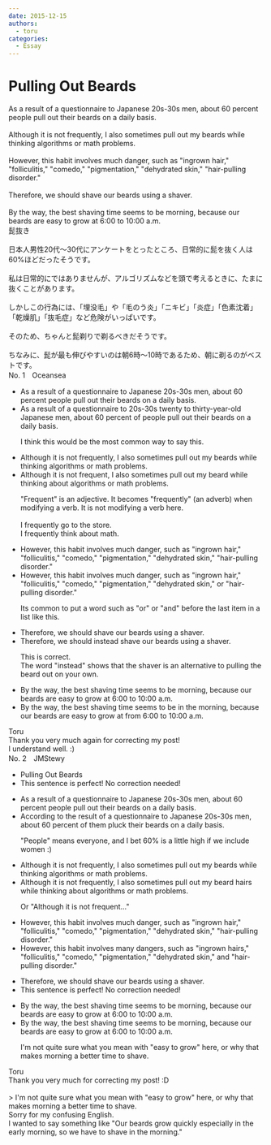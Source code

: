 ```yaml
---
date: 2015-12-15
authors:
  - toru
categories:
  - Essay
---
```


<h1 id="subject_show">Pulling Out Beards</h1>
<div class="date" hidden>Dec 15, 2015 11:13</div>
<div id="post"><div id="body_show_ori">
As a result of a questionnaire to Japanese 20s-30s men, about 60 percent people pull out their beards on a daily basis.<br/><br/>Although it is not frequently, I also sometimes pull out my beards while thinking algorithms or math problems.<br/><br/>However, this habit involves much danger, such as "ingrown hair," "folliculitis," "comedo," "pigmentation," "dehydrated skin," "hair-pulling disorder."<br/><br/>Therefore, we should shave our beards using a shaver.<br/><br/>By the way, the best shaving time seems to be morning, because our beards are easy to grow at 6:00 to 10:00 a.m.
</div></div>

<!-- more -->

<div id="post_ja"><div id="body_show_mo">
髭抜き<br/><br/>日本人男性20代～30代にアンケートをとったところ、日常的に髭を抜く人は60%ほどだったそうです。<br/><br/>私は日常的にではありませんが、アルゴリズムなどを頭で考えるときに、たまに抜くことがあります。<br/><br/>しかしこの行為には、「埋没毛」や「毛のう炎」「ニキビ」「炎症」「色素沈着」「乾燥肌」「抜毛症」など危険がいっぱいです。<br/><br/>そのため、ちゃんと髭剃りで剃るべきだそうです。<br/><br/>ちなみに、髭が最も伸びやすいのは朝6時～10時であるため、朝に剃るのがベストです。
</div></div>
<div id="block"><div class="first_name"> No. 1　<span class="just_name">Oceansea</span></div><div id="block2">
<ul class="correction_field">
<li class="incorrect">As a result of a questionnaire to Japanese 20s-30s men, about 60 percent people pull out their beards on a daily basis.</li>
<li class="corrected correct">
As a result of a questionnaire to <span class="f_gray"><span class="sline">20s-30s</span></span> <span class="f_blue">twenty to thirty-year-old Japanese men</span>, about 60 percent <span class="f_red">of </span>people pull out their beards on a daily basis.
<p class="correction_comment">I think this would be the most common way to say this.</p>
</li>
</ul>
<ul class="correction_field">
<li class="incorrect">Although it is not frequently, I also sometimes pull out my beards while thinking algorithms or math problems.</li>
<li class="corrected correct">
Although it is not <span class="f_blue">frequent</span>, I also sometimes pull out my bear<span class="f_blue">d</span> while thinking <span class="f_blue">about</span> algorithms or math problems.
<p class="correction_comment">"Frequent" is an adjective. It becomes "frequently" (an adverb) when modifying a verb. It is not modifying a verb here.<br/><br/>I frequently go to the store.<br/>I frequently think about math.</p>
</li>
</ul>
<ul class="correction_field">
<li class="incorrect">However, this habit involves much danger, such as "ingrown hair," "folliculitis," "comedo," "pigmentation," "dehydrated skin," "hair-pulling disorder."</li>
<li class="corrected correct">
However, this habit involves much danger, such as "ingrown hair," "folliculitis," "comedo," "pigmentation," "dehydrated skin," <span class="f_gray">or </span>"hair-pulling disorder."
<p class="correction_comment">Its common to put a word such as "or" or "and" before the last item in a list like this.</p>
</li>
</ul>
<ul class="correction_field">
<li class="incorrect">Therefore, we should shave our beards using a shaver.</li>
<li class="corrected correct">
Therefore, we should <span class="f_gray">instead </span>shave our beards using a shaver.
<p class="correction_comment">This is correct.<br/>The word "instead" shows that the shaver is an alternative to pulling the beard out on your own.</p>
</li>
</ul>
<ul class="correction_field">
<li class="incorrect">By the way, the best shaving time seems to be morning, because our beards are easy to grow at 6:00 to 10:00 a.m.</li>
<li class="corrected correct">
By the way, the best shaving time seems to be <span class="f_blue">in the</span> morning, because our beards are easy to grow <span class="f_gray"><span class="sline">at </span></span><span class="f_blue">from </span>6:00 to 10:00 a.m.
</li>
</ul>
</div><div class="name"><span class="just_name">Toru</span><br>
Thank you very much again for correcting my post!<br/>I understand well. :)
</div>
</div>
<div id="block"><div class="first_name"> No. 2　<span class="just_name">JMStewy</span></div><div id="block2">
<ul class="correction_field">
<li class="incorrect">Pulling Out Beards</li>
<li class="corrected perfect">This sentence is perfect! No correction needed!</li>
</ul>
<ul class="correction_field">
<li class="incorrect">As a result of a questionnaire to Japanese 20s-30s men, about 60 percent people pull out their beards on a daily basis.</li>
<li class="corrected correct">
<span class="f_red">According to the </span>result of a questionnaire to Japanese 20s-30s men, about 60 percent <span class="f_red">of</span> <span class="f_red">them</span> <span class="f_red">pluck</span> their beards on a daily basis.
<p class="correction_comment">"People" means everyone, and I bet 60% is a little high if we include women :)</p>
</li>
</ul>
<ul class="correction_field">
<li class="incorrect">Although it is not frequently, I also sometimes pull out my beards while thinking algorithms or math problems.</li>
<li class="corrected correct">
Although <span class="sline"><span class="f_gray">it is</span></span> not frequently, I also sometimes pull out my <span class="f_red">beard hairs</span> while thinking <span class="f_red">about</span> algorithms or math problems.
<p class="correction_comment">Or "Although it is not frequent..."</p>
</li>
</ul>
<ul class="correction_field">
<li class="incorrect">However, this habit involves much danger, such as "ingrown hair," "folliculitis," "comedo," "pigmentation," "dehydrated skin," "hair-pulling disorder."</li>
<li class="corrected correct">
However, this habit involves <span class="f_red">many</span> <span class="f_red">dangers</span>, such as "ingrown <span class="f_red">hairs</span>," "folliculitis," "comedo," "pigmentation," "dehydrated skin," <span class="f_red">and</span> "hair-pulling disorder."
</li>
</ul>
<ul class="correction_field">
<li class="incorrect">Therefore, we should shave our beards using a shaver.</li>
<li class="corrected perfect">This sentence is perfect! No correction needed!</li>
</ul>
<ul class="correction_field">
<li class="incorrect">By the way, the best shaving time seems to be morning, because our beards are easy to grow at 6:00 to 10:00 a.m.</li>
<li class="corrected correct">
By the way, the best shaving time seems to be morning, because our beards are <span class="f_bold">easy to grow</span> at 6:00 to 10:00 a.m.
<p class="correction_comment">I'm not quite sure what you mean with "easy to grow" here, or why that makes morning a better time to shave.</p>
</li>
</ul>
</div><div class="name"><span class="just_name">Toru</span><br>
Thank you very much for correcting my post! :D<br/><br/>&gt; I'm not quite sure what you mean with "easy to grow" here, or why that makes morning a better time to shave.<br/>Sorry for my confusing English.<br/>I wanted to say something like "Our beards grow quickly especially in the early morning, so we have to shave in the morning."
</div>
</div>
